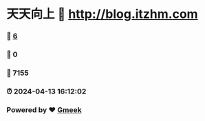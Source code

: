 # 天天向上 :link: http://blog.itzhm.com 
### :page_facing_up: [6](http://blog.itzhm.com/tag.html) 
### :speech_balloon: 0 
### :hibiscus: 7155 
### :alarm_clock: 2024-04-13 16:12:02 
### Powered by :heart: [Gmeek](https://github.com/Meekdai/Gmeek)
